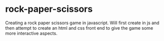 # rock-paper-scissors

Creating a rock paper scissors game in javascript. Will first create in js and then attempt to create an html and css front end to give the game some more interactive aspects. 
